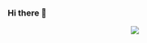 ### Hi there 👋

<p align="center">
  <img src="https://telegra.ph/file/6353b0d17150e70a1fb5f.jpg" />
</p>

<p align="center">

</p>



